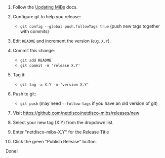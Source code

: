 1. Follow the [Updating MIBs](https://github.com/netdisco/netdisco-mibs/wiki/Updating-MIBs) docs.
1. Configure git to help you release:

    * `git config --global push.followTags true` (push new tags together with commits)

1. Edit `README` and increment the version (e.g. `X.Y`).
1. Commit this change:

    * `git add README`
    * `git commit -m 'release X.Y'`

1. Tag it:

    * `git tag -a X.Y -m 'version X.Y'`

1. Push to git:

    * `git push` (may need `--follow-tags` if you have an old version of git)

1. Visit https://github.com/netdisco/netdisco-mibs/releases/new
1. Select your new tag (X.Y) from the dropdown list.
1. Enter "netdisco-mibs-X.Y" for the Release Title
1. Click the green "Publish Release" button.

Done!